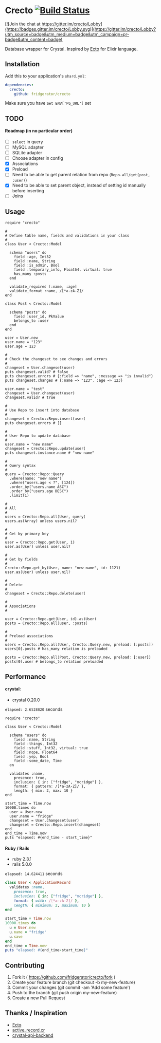 # Crecto [![Build Status](https://travis-ci.org/fridgerator/crecto.svg?branch=master)](https://travis-ci.org/fridgerator/crecto)

[![Join the chat at https://gitter.im/crecto/Lobby](https://badges.gitter.im/crecto/Lobby.svg)](https://gitter.im/crecto/Lobby?utm_source=badge&utm_medium=badge&utm_campaign=pr-badge&utm_content=badge)

Database wrapper for Crystal.  Inspired by [Ecto](https://github.com/elixir-ecto/ecto) for Elixir language.

## Installation

Add this to your application's `shard.yml`:

```yaml
dependencies:
  crecto:
    github: fridgerator/crecto
```

Make sure you have `Set ENV['PG_URL']` set

## TODO

#### Roadmap (in no particular order)

- [ ] `select` in query
- [ ] MySQL adapter
- [ ] SQLite adapter
- [ ] Choose adapter in config
- [x] Associations
- [x] Preload
- [ ] Need to be able to get parent relation from repo (`Repo.all/get(post, :user)`)
- [x] Need to be able to set parent object, instead of setting id manually before inserting
- [ ] Joins

## Usage

```crystal
require "crecto"

#
# Define table name, fields and validations in your class
#
class User < Crecto::Model

  schema "users" do
    field :age, Int32
    field :name, String
    field :is_admin, Bool
    field :temporary_info, Float64, virtual: true
    has_many :posts
  end

  validate_required [:name, :age]
  validate_format :name, /[*a-zA-Z]/
end

class Post < Crecto::Model
  
  schema "posts" do
    field :user_id, PkValue
    belongs_to :user
  end
end

user = User.new
user.name = "123"
user.age = 123

#
# Check the changeset to see changes and errors
#
changeset = User.changeset(user)
puts changeset.valid? # false
puts changeset.errors # {:field => "name", :message => "is invalid"}
puts changeset.changes # {:name => "123", :age => 123}

user.name = "test"
changeset = User.changeset(user)
changeset.valid? # true

#
# Use Repo to insert into database
#
changeset = Crecto::Repo.insert(user)
puts changeset.errors # []

#
# User Repo to update database
#
user.name = "new name"
changeset = Crecto::Repo.update(user)
puts changeset.instance.name # "new name"

#
# Query syntax
#
query = Crecto::Repo::Query
  .where(name: "new name")
  .where("users.age < ?", [124])
  .order_by("users.name ASC")
  .order_by("users.age DESC")
  .limit(1)

#
# All
#
users = Crecto::Repo.all(User, query)
users.as(Array) unless users.nil?

#
# Get by primary key
#
user = Crecto::Repo.get(User, 1)
user.as(User) unless user.nil?

#
# Get by fields
#
Crecto::Repo.get_by(User, name: "new name", id: 1121)
user.as(User) unless user.nil?

#
# Delete
#
changeset = Crecto::Repo.delete(user)

#
# Associations
#

user = Crecto::Repo.get(User, id).as(User)
posts = Crecto::Repo.all(user, :posts)

#
# Preload associations
#
users = Crecto::Repo.all(User, Crecto::Query.new, preload: [:posts])
users[0].posts # has_many relation is preloaded

posts = Crecto::Repo.all(Post, Crecto::Query.new, preload: [:user])
posts[0].user # belongs_to relation preloaded
```

## Performance

#### crystal:

* crystal 0.20.0

`elapsed: 2.6528820` seconds

```Crystal
require "crecto"

class User < Crecto::Model

  schema "users" do
    field :name, String
    field :things, Int32
    field :stuff, Int32, virtual: true
    field :nope, Float64
    field :yep, Bool
    field :some_date, Time
  en

  validates :name,
    presence: true,
    inclusion: { in: ["fridge", "mcridge"] },
    format: { pattern: /[*a-zA-Z]/ },
    length: { min: 2, max: 10 }
end

start_time = Time.now
10000.times do
  user = User.new
  user.name = "fridge"
  changeset = User.changeset(user)
  changeset = Crecto::Repo.insert(changeset)
end
end_time = Time.now
puts "elapsed: #{end_time - start_time}"
```

#### Ruby / Rails

* ruby 2.3.1
* rails 5.0.0

`elapsed: 14.624411` seconds

```Ruby
class User < ApplicationRecord
  validates :name,
    presence: true,
    inclusion: { in: ["fridge", "mcridge"] },
    format: { with: /[*a-zA-Z]/ },
    length: { minimum: 2, maximum: 10 }
end

start_time = Time.now
10000.times do
  u = User.new
  u.name = "fridge"
  u.save
end
end_time = Time.now
puts "elapsed: #{end_time-start_time}"
```

## Contributing

1. Fork it ( https://github.com/fridgerator/crecto/fork )
2. Create your feature branch (git checkout -b my-new-feature)
3. Commit your changes (git commit -am 'Add some feature')
4. Push to the branch (git push origin my-new-feature)
5. Create a new Pull Request

## Thanks / Inspiration

* [Ecto](https://github.com/elixir-ecto/ecto)
* [active_record.cr](https://github.com/waterlink/active_record.cr)
* [crystal-api-backend](https://github.com/dantebronto/crystal-api-backend)
